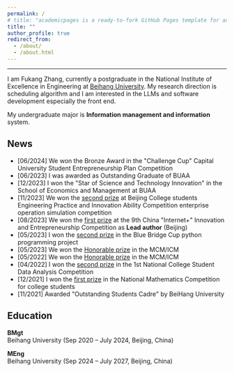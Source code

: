 ```yaml
---
permalink: /
# title: "academicpages is a ready-to-fork GitHub Pages template for academic personal websites"
title: ""
author_profile: true
redirect_from: 
  - /about/
  - /about.html
---
```

------
I am Fukang Zhang, currently a postgraduate in the National Institute of Excellence in Engineering at [Beihang University](https://sem.buaa.edu.cn/). My research direction is scheduling algorithm and I am interested in the LLMs and software development especially the front end.

My undergraduate major is **Information management and information** system.

News
------
* [06/2024] We won the Bronze Award in the "Challenge Cup" Capital University Student Entrepreneurship Plan Competition
* [06/2023] I was awarded as Outstanding Graduate of BUAA
* [12/2023] I won the "Star of Science and Technology Innovation" in the School of Economics and Management at BUAA
* [11/2023] We won the [second prize](https://news.buaa.edu.cn/info/1002/60376.htm)  at Beijing College students Engineering Practice and Innovation Ability Competition enterprise operation simulation competition
* [08/2023] We won the [first prize](http://jw.beijing.gov.cn/gjc/tzgg_15688/202308/t20230808_3218310.html) at the 9th China "Internet+" Innovation and Entrepreneurship Competition as __Lead author__ (Beijing) 
* [05/2023] I won the [second prize](https://buaazfk.github.io/images/BlueBridgeCup.png) in the Blue Bridge Cup python programming project
* [05/2023] We won the [Honorable prize](https://buaazfk.github.io/images/23MCM.png) in the MCM/ICM
* [05/2022] We won the [Honorable prize](https://buaazfk.github.io/images/22MCM.png) in the MCM/ICM
* [04/2022] I won the [second prize](https://buaazfk.github.io/images/DataAnalysis.png) in the 1st National College Student Data Analysis Competition
* [12/2021] I won the [first prize](https://buaazfk.github.io/images/MathMatics.png) in the National Mathematics Competition for college students
* [11/2021] Awarded "Outstanding Students Cadre" by BeiHang University


Education
------
__BMgt__<br>Beihang University (Sep 2020 – July 2024, Beijing, China)

__MEng__<br>Beihang University (Sep 2024 – July 2027, Beijing, China)
